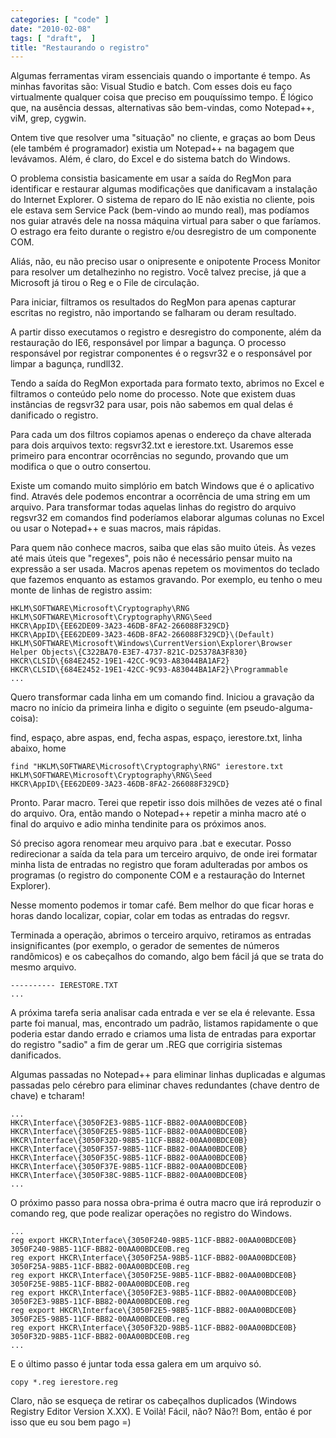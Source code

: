 ```yaml
---
categories: [ "code" ]
date: "2010-02-08"
tags: [ "draft",  ]
title: "Restaurando o registro"
---
```

Algumas ferramentas viram essenciais quando o importante é tempo. As
minhas favoritas são: Visual Studio e batch. Com esses dois eu faço
virtualmente qualquer coisa que preciso em pouquíssimo tempo. É lógico
que, na ausência dessas, alternativas são bem-vindas, como Notepad++,
viM, grep, cygwin.

Ontem tive que resolver uma "situação" no cliente, e graças ao bom
Deus (ele também é programador) existia um Notepad++ na bagagem que
levávamos. Além, é claro, do Excel e do sistema batch do Windows.

O problema consistia basicamente em usar a saída do RegMon para
identificar e restaurar algumas modificações que danificavam a
instalação do Internet Explorer. O sistema de reparo do IE não existia
no cliente, pois ele estava sem Service Pack (bem-vindo ao mundo real),
mas podíamos nos guiar através dele na nossa máquina virtual para
saber o que faríamos. O estrago era feito durante o registro e/ou
desregistro de um componente COM.

Aliás, não, eu não preciso usar o onipresente e onipotente Process
Monitor para resolver um detalhezinho no registro. Você talvez precise,
já que a Microsoft já tirou o Reg e o File de circulação.

Para iniciar, filtramos os resultados do RegMon para apenas capturar
escritas no registro, não importando se falharam ou deram resultado.

A partir disso executamos o registro e desregistro do componente, além
da restauração do IE6, responsável por limpar a bagunça. O processo
responsável por registrar componentes é o regsvr32 e o responsável
por limpar a bagunça, rundll32.

Tendo a saída do RegMon exportada para formato texto, abrimos no Excel
e filtramos o conteúdo pelo nome do processo. Note que existem duas
instâncias de regsvr32 para usar, pois não sabemos em qual delas é
danificado o registro.

Para cada um dos filtros copiamos apenas o endereço da chave alterada
para dois arquivos texto: regsvr32.txt e ierestore.txt. Usaremos esse
primeiro para encontrar ocorrências no segundo, provando que um modifica
o que o outro consertou.

Existe um comando muito simplório em batch Windows que é o aplicativo
find. Através dele podemos encontrar a ocorrência de uma string em um
arquivo. Para transformar todas aquelas linhas do registro do arquivo
regsvr32 em comandos find poderíamos elaborar algumas colunas no Excel
ou usar o Notepad++ e suas macros, mais rápidas.

Para quem não conhece macros, saiba que elas são muito úteis. Às
vezes até mais úteis que "regexes", pois não é necessário pensar
muito na expressão a ser usada. Macros apenas repetem os movimentos do
teclado que fazemos enquanto as estamos gravando. Por exemplo, eu tenho
o meu monte de linhas de registro assim:

    
    HKLM\SOFTWARE\Microsoft\Cryptography\RNG
    HKLM\SOFTWARE\Microsoft\Cryptography\RNG\Seed
    HKCR\AppID\{EE62DE09-3A23-46DB-8FA2-266088F329CD}
    HKCR\AppID\{EE62DE09-3A23-46DB-8FA2-266088F329CD}\(Default)
    HKLM\SOFTWARE\Microsoft\Windows\CurrentVersion\Explorer\Browser
    Helper Objects\{C322BA70-E3E7-4737-821C-D25378A3F830}
    HKCR\CLSID\{684E2452-19E1-42CC-9C93-A83044BA1AF2}
    HKCR\CLSID\{684E2452-19E1-42CC-9C93-A83044BA1AF2}\Programmable
    ...

Quero transformar cada linha em um comando find. Iniciou a gravação
da macro no início da primeira linha e digito o seguinte (em
pseudo-alguma-coisa):

find, espaço, abre aspas, end, fecha aspas, espaço, ierestore.txt,
linha abaixo, home

    
    find "HKLM\SOFTWARE\Microsoft\Cryptography\RNG" ierestore.txt
    HKLM\SOFTWARE\Microsoft\Cryptography\RNG\Seed
    HKCR\AppID\{EE62DE09-3A23-46DB-8FA2-266088F329CD}

Pronto. Parar macro. Terei que repetir isso dois milhões de vezes até
o final do arquivo. Ora, então mando o Notepad++ repetir a minha macro
até o final do arquivo e adio minha tendinite para os próximos anos.

Só preciso agora renomear meu arquivo para .bat e executar. Posso
redirecionar a saída da tela para um terceiro arquivo, de onde irei
formatar minha lista de entradas no registro que foram adulteradas por
ambos os programas (o registro do componente COM e a restauração do
Internet Explorer).

Nesse momento podemos ir tomar café. Bem melhor do que ficar horas e
horas dando localizar, copiar, colar em todas as entradas do regsvr.

Terminada a operação, abrimos o terceiro arquivo, retiramos as
entradas insignificantes (por exemplo, o gerador de sementes de números
randômicos) e os cabeçalhos do comando, algo bem fácil já que se
trata do mesmo arquivo.

    
    ---------- IERESTORE.TXT
    ...

A próxima tarefa seria analisar cada entrada e ver se ela é
relevante. Essa parte foi manual, mas, encontrado um padrão, listamos
rapidamente o que poderia estar dando errado e criamos uma lista de
entradas para exportar do registro "sadio" a fim de gerar um .REG que
corrigiria sistemas danificados.

Algumas passadas no Notepad++ para eliminar linhas duplicadas e algumas
passadas pelo cérebro para eliminar chaves redundantes (chave dentro
de chave) e tcharam!

    
    ...
    HKCR\Interface\{3050F2E3-98B5-11CF-BB82-00AA00BDCE0B}
    HKCR\Interface\{3050F2E5-98B5-11CF-BB82-00AA00BDCE0B}
    HKCR\Interface\{3050F32D-98B5-11CF-BB82-00AA00BDCE0B}
    HKCR\Interface\{3050F357-98B5-11CF-BB82-00AA00BDCE0B}
    HKCR\Interface\{3050F35C-98B5-11CF-BB82-00AA00BDCE0B}
    HKCR\Interface\{3050F37E-98B5-11CF-BB82-00AA00BDCE0B}
    HKCR\Interface\{3050F38C-98B5-11CF-BB82-00AA00BDCE0B}
    ...

O próximo passo para nossa obra-prima é outra macro que irá reproduzir
o comando reg, que pode realizar operações no registro do Windows.

    
    ...
    reg export HKCR\Interface\{3050F240-98B5-11CF-BB82-00AA00BDCE0B}
    3050F240-98B5-11CF-BB82-00AA00BDCE0B.reg
    reg export HKCR\Interface\{3050F25A-98B5-11CF-BB82-00AA00BDCE0B}
    3050F25A-98B5-11CF-BB82-00AA00BDCE0B.reg
    reg export HKCR\Interface\{3050F25E-98B5-11CF-BB82-00AA00BDCE0B}
    3050F25E-98B5-11CF-BB82-00AA00BDCE0B.reg
    reg export HKCR\Interface\{3050F2E3-98B5-11CF-BB82-00AA00BDCE0B}
    3050F2E3-98B5-11CF-BB82-00AA00BDCE0B.reg
    reg export HKCR\Interface\{3050F2E5-98B5-11CF-BB82-00AA00BDCE0B}
    3050F2E5-98B5-11CF-BB82-00AA00BDCE0B.reg
    reg export HKCR\Interface\{3050F32D-98B5-11CF-BB82-00AA00BDCE0B}
    3050F32D-98B5-11CF-BB82-00AA00BDCE0B.reg
    ...

E o último passo é juntar toda essa galera em um arquivo só.

    
    copy *.reg ierestore.reg

Claro, não se esqueça de retirar os cabeçalhos duplicados (Windows
Registry Editor Version X.XX). E Voilà! Fácil, não? Não?! Bom,
então é por isso que eu sou bem pago =)
